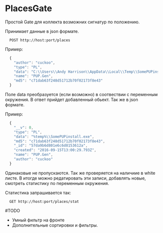 # PlacesGate

Простой Gate для коллекта возможних сигнатур по положению.

Принимает данные в json формате.

```
  POST http://host:port/places
```

Пример:
```javascript
  {
  	"author": "cuckoo",
  	"type": "PL",
  	"data": "C:\\Users\\Andy Harrison\\AppData\\Local\\Temp\\SomePUPinstallr.exe",
  	"name": "PUP.Gen",
  	"md5": "c71dab63f248d51712b70f02173f8e43"
  }
```

Поле data преобразуется (если возможно) в соотвествии с переменным окружения. В ответ прийдет добавленный обьект. 
Так же в json формате.

Пример:
```javascript
  {
    "__v": 0,
    "type": "PL",
    "data": "%temp%\\SomePUPinstall.exe",
    "md5": "c71dab63f248d51712b70f02173f8e43",
    "_id": "57da9b6d801e6c6d8153612a",
    "created": "2016-09-15T13:00:29.793Z",
    "name": "PUP.Gen",
    "author": "cuckoo"
  }
```

Одинаковые не пропускаются. Так же проверяется на наличиие в white листе.
В итогде можно редатировать эти записи, добавлять новые, смотреть статистику по переменным окружения.

Статистика запрашивается так:
```
  GET http://host:port/places/stat
```

#TODO
* Умный фильтр на фронте
* Дополнительные сортировки и фильтры.
